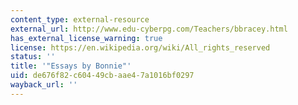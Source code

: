 ```yaml
---
content_type: external-resource
external_url: http://www.edu-cyberpg.com/Teachers/bbracey.html
has_external_license_warning: true
license: https://en.wikipedia.org/wiki/All_rights_reserved
status: ''
title: '"Essays by Bonnie"'
uid: de676f82-c604-49cb-aae4-7a1016bf0297
wayback_url: ''
---
```

